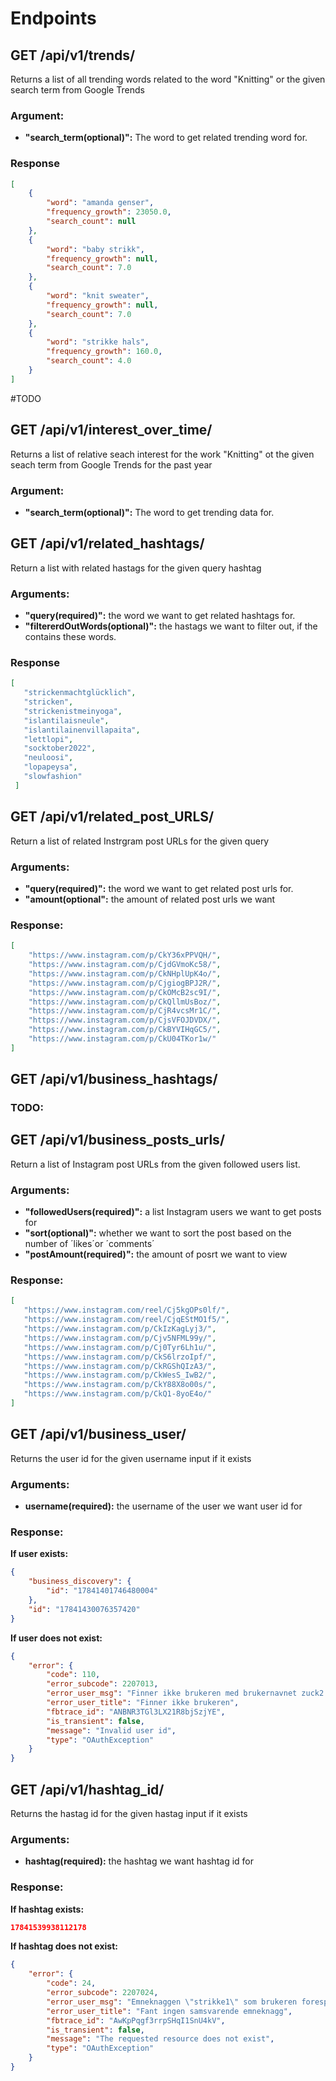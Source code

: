 # Endpoints

## GET /api/v1/trends/
Returns a list of all trending words related to the word "Knitting" or the given search term from Google Trends 
### Argument:
  - **"search_term(optional)":** The word to get related trending word for.
  
### Response

```json
[
    {
        "word": "amanda genser",
        "frequency_growth": 23050.0,
        "search_count": null
    },
    {
        "word": "baby strikk",
        "frequency_growth": null,
        "search_count": 7.0
    },
    {
        "word": "knit sweater",
        "frequency_growth": null,
        "search_count": 7.0
    },
    {
        "word": "strikke hals",
        "frequency_growth": 160.0,
        "search_count": 4.0
    }
]
```
#TODO
## GET /api/v1/interest_over_time/
Returns a list of relative seach interest for the work "Knitting" ot the given seach term from Google Trends for the past year
### Argument:
  - **"search_term(optional)":** The word to get trending data for.

## GET /api/v1/related_hashtags/
Return a list with related hastags for the given query hashtag
### Arguments:
  - **"query(required)":** the word we want to get related hashtags for.
  - **"filtererdOutWords(optional)":** the hastags we want to filter out, if the contains these words.
  
 ### Response
 
 ```json
 [
    "strickenmachtglücklich",
    "stricken",
    "strickenistmeinyoga",
    "islantilaisneule",
    "islantilainenvillapaita",
    "lettlopi",
    "socktober2022",
    "neuloosi",
    "lopapeysa",
    "slowfashion"
  ]
  ```


## GET /api/v1/related_post_URLS/
Return a list of related Instrgram post URLs for the given query
### Arguments:
  - **"query(required)":** the word we want to get related post urls for.
  - **"amount(optional":** the amount of related post urls we want
  
### Response:
```json
[
    "https://www.instagram.com/p/CkY36xPPVQH/",
    "https://www.instagram.com/p/CjdGVmoKc58/",
    "https://www.instagram.com/p/CkNHplUpK4o/",
    "https://www.instagram.com/p/CjgiogBPJ2R/",
    "https://www.instagram.com/p/CkOMcB2sc9I/",
    "https://www.instagram.com/p/CkQllmUsBoz/",
    "https://www.instagram.com/p/CjR4vcsMr1C/",
    "https://www.instagram.com/p/CjsVFOJDVDX/",
    "https://www.instagram.com/p/CkBYVIHqGC5/",
    "https://www.instagram.com/p/CkU04TKor1w/"
]
```

## GET /api/v1/business_hashtags/
### TODO:


## GET /api/v1/business_posts_urls/
Return a list of Instagram post URLs from the given followed users list.
### Arguments:
  - **"followedUsers(required)":** a list Instagram users we want to get posts for
  - **"sort(optional)":** whether we want to sort the post based on the number of ´likes´or ´comments´
  - **"postAmount(required)":** the amount of posrt we want to view
  
  
 ### Response:
 ```json
 [
    "https://www.instagram.com/reel/Cj5kgOPs0lf/",
    "https://www.instagram.com/reel/CjqEStMO1f5/",
    "https://www.instagram.com/p/CkIzKagLyj3/",
    "https://www.instagram.com/p/Cjv5NFML99y/",
    "https://www.instagram.com/p/Cj0Tyr6Lh1u/",
    "https://www.instagram.com/p/CkS6lrzoIpf/",
    "https://www.instagram.com/p/CkRGShQIzA3/",
    "https://www.instagram.com/p/CkWesS_IwB2/",
    "https://www.instagram.com/p/CkY88X8o00s/",
    "https://www.instagram.com/p/CkQ1-8yoE4o/"
]
```

## GET /api/v1/business_user/
Returns the user id for the given username input if it exists

### Arguments:
  - **username(required):** the username of the user we want user id for
### Response:
**If user exists:**
```json
{
    "business_discovery": {
        "id": "17841401746480004"
    },
    "id": "17841430076357420"
}
```
**If user does not exist:**
```json
{
    "error": {
        "code": 110,
        "error_subcode": 2207013,
        "error_user_msg": "Finner ikke brukeren med brukernavnet zuck2.",
        "error_user_title": "Finner ikke brukeren",
        "fbtrace_id": "ANBNR3TGl3LX21R8bjSzjYE",
        "is_transient": false,
        "message": "Invalid user id",
        "type": "OAuthException"
    }
}
```

## GET /api/v1/hashtag_id/
Returns the hastag id for the given hastag input if it exists

### Arguments:
  - **hashtag(required):** the hashtag we want hashtag id for
### Response:
**If hashtag exists:**
```json
17841539938112178
```
**If hashtag does not exist:**
```json
{
    "error": {
        "code": 24,
        "error_subcode": 2207024,
        "error_user_msg": "Emneknaggen \"strikke1\" som brukeren forespurte, kan ikke vises pga. manglende tillatelser, eller så er den ugyldig eller eksisterer ikke.",
        "error_user_title": "Fant ingen samsvarende emneknagg",
        "fbtrace_id": "AwKpPqgf3rrpSHqI1SnU4kV",
        "is_transient": false,
        "message": "The requested resource does not exist",
        "type": "OAuthException"
    }
}
```


